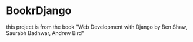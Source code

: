 # BookrDjango
this project is from the book "Web Development with Django by Ben Shaw, Saurabh Badhwar, Andrew Bird"

